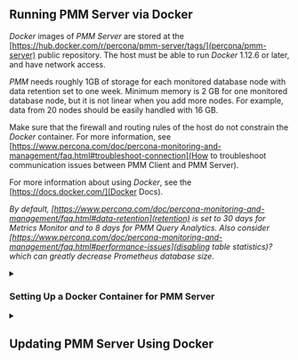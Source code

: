 ## Running PMM Server via Docker

*Docker* images of *PMM Server* are stored at the [https://hub.docker.com/r/percona/pmm-server/tags/](percona/pmm-server) public
repository. The host must be able to run *Docker* 1.12.6 or later, and have
network access.

*PMM* needs roughly 1GB of storage for each monitored database node with data
retention set to one week. Minimum memory is 2 GB for one monitored database
node, but it is not linear when you add more nodes.  For example, data from 20
nodes should be easily handled with 16 GB.

Make sure that the firewall and routing rules of the host do not constrain the
*Docker* container. For more information, see [https://www.percona.com/doc/percona-monitoring-and-management/faq.html#troubleshoot-connection](How to troubleshoot communication issues between PMM Client and PMM Server).

For more information about using *Docker*, see the [https://docs.docker.com/](Docker Docs).

*By default, [https://www.percona.com/doc/percona-monitoring-and-management/faq.html#data-retention](retention) is set to 30 days for Metrics Monitor and to 8 days for PMM Query Analytics.  Also consider [https://www.percona.com/doc/percona-monitoring-and-management/faq.html#performance-issues](disabling table statistics)? which can greatly decrease Prometheus database size.*

<details>
  <summary><h3>Setting Up a Docker Container for PMM Server</h3></summary>

A Docker image is a collection of preinstalled software which enables running
a selected version of PMM Server on your computer. A Docker image is not run
directly. You use it to create a Docker container for your PMM Server. When
launched, the Docker container gives access to the whole functionality of
PMM.

The setup begins with pulling the required Docker image. Then, you proceed by
creating a special container for persistent PMM data. The last step is
creating and launching the PMM Server container.

### Pulling the PMM Server Docker Image

To pull the latest version from Docker Hub:

```bash
   $ docker pull percona/pmm-server:latest
```

This step is not required if you are running PMM Server for the first time.
However, it ensures that if there is an older version of the image tagged with
`latest` available locally, it will be replaced by the actual latest
version.

### Creating the pmm-data Container

To create a container for persistent PMM data, run the following command:

```bash
   $ docker create \
      -v /opt/prometheus/data \
      -v /opt/consul-data \
      -v /var/lib/mysql \
      -v /var/lib/grafana \
      --name pmm-data \
      percona/pmm-server:latest /bin/true
```

**Note:** *This container does not run, it simply exists to make sure you retain  all PMM data when you upgrade to a newer PMM Server image.  Do not remove or re-create this container, unless you intend to wipe out all PMM data and start over.*

The previous command does the following:

* The **docker create** command instructs the Docker daemon
  to create a container from an image.

* The `-v` options initialize data volumes for the container.

* The `--name` option assigns a custom name for the container
  that you can use to reference the container within a Docker network.
  In this case: `pmm-data`.

* `percona/pmm-server:latest` is the name and version tag of the image
  to derive the container from.

* `/bin/true` is the command that the container runs.

**Important:** *Make sure that the data volumes that you initialize with the `-v` option match those given in the example. PMM Server expects that those directories are bind mounted exactly as demonstrated.*

### Creating and Launching the PMM Server Container

To create and launch PMM Server in one command, use **docker run**:

```bash
   $ docker run -d \
      -p 80:80 \
      --volumes-from pmm-data \
      --name pmm-server \
      --restart always \
      percona/pmm-server:latest
```

This command does the following:

* The **docker run** command runs a new container based on the
  |opt.pmm-server.latest| image.

* The `-d` option starts the container in the background (detached mode).

* The `-p` option maps the port for accessing the PMM Server web UI.
  For example, if port **80** is not available,
  you can map the landing page to port 8080 using ``-p 8080:80``.

* The `-v` option mounts volumes
  from the `pmm-data` container (see [https://www.percona.com/doc/percona-monitoring-and-management/deploy/server/docker.setting-up.html#data-container](Creating the pmm-data Container)).

* The `--name` option assigns a custom name to the container
  that you can use to reference the container within the Docker network.
  In this case: ``pmm-server``.

* The `--restart` option defines the container's restart policy.
  Setting it to ``always`` ensures that the Docker daemon
  will start the container on startup
  and restart it if the container exits.

* `percona/pmm-server:latest` is the name and version tag of the image
  to derive the container from.

### Installing and using specific docker version

To install specific PMM Server version instead of the latest one, just put
desired version number after the colon. Also in this scenario it may be useful
to [https://www.percona.com/doc/percona-monitoring-and-management/glossary.option.html](prevent updating PMM Server via the web interface) with the `DISABLE_UPDATES` docker option.

For example, installing version 1.14.1 with disabled update button in the web
interface would look as follows:

```bash
   $ docker create \
      -v /opt/prometheus/data \
      -v /opt/consul-data \
      -v /var/lib/mysql \
      -v /var/lib/grafana \
      --name pmm-data \
      percona/pmm-server:1.14.1 /bin/true

   $ docker run -d \
      -p 80:80 \
      --volumes-from pmm-data \
      --name pmm-server \
      -e DISABLE_UPDATES=true \
      --restart always \
      percona/pmm-server:1.14.1
```

### Additional options

When running the PMM Server, you may pass additional parameters to the
**docker run** subcommand. All options that appear after the `-e` option
are the additional parameters that modify the way how PMM Server operates.

The section [https://www.percona.com/doc/percona-monitoring-and-management/glossary.option.html#pmm-glossary-pmm-server-additional-option](PMM Server Additional Options) lists all
supported additional options.

</details>

<details>
  <summary><h2>Updating PMM Server Using Docker</h2></summary>

To check the version of PMM Server, run **docker ps** on the host.

Run the following commands as root or by using the **sudo** command

```bash
   $ docker ps
   CONTAINER ID   IMAGE                      COMMAND                CREATED       STATUS             PORTS                               NAMES
   480696cd4187   percona/pmm-server:1.4.0   "/opt/entrypoint.sh"   4 weeks ago   Up About an hour   192.168.100.1:80->80/tcp, 443/tcp   pmm-server
```

The version number is visible in the Image column. For a Docker
container created from the image tagged `latest`, the Image column
contains `latest` and not the specific version number of PMM Server.

The information about the currently installed version of PMM Server is
available from the |srv.update.main.yml| file. You may extract the version
number by using the **docker exec** command:

```bash
   $ docker exec -it pmm-server head -1 /srv/update/main.yml
   # v1.5.3
```

To check if there exists a newer version of PMM Server,
visit [https://hub.docker.com/r/percona/pmm-server/tags/](percona/pmm-server).

.. _pmm.deploying.server.docker-container.renaming:

### Creating a backup version of the current pmm-server Docker container

You need to create a backup version of the current `pmm-server` container if
the update procedure does not complete successfully or if you decide not to
upgrade your PMM Server after trying the new version.

The **docker stop** command stops the currently running `pmm-server` container:

```bash
   $ docker stop pmm-server
```

The following command simply renames the current `pmm-server` container to
avoid name conflicts during the update procedure:

```bash
   $ docker rename pmm-server pmm-server-backup
```

### Pulling a new Docker Image

Docker images for all versions of PMM are available from
[https://hub.docker.com/r/percona/pmm-server/tags/](percona/pmm-server)
Docker repository.

When pulling a newer Docker image, you may either use a specific version
number or the `latest` image which always matches the highest version
number. 

This example shows how to pull a specific version:

```bash
   $ docker pull percona/pmm-server:1.5.0
```

This example shows how to pull the `--latest` version:
   
```bash
   $ docker pull percona/pmm-server:latest
```
   
### Creating a new Docker container based on the new image

After you have pulled a new version of PMM from the Docker repository, you can
use **docker run** to create a `pmm-server` container using the new image.

```bash
   $ docker run -d \
      -p 80:80 \
      --volumes-from pmm-data \
      --name pmm-server \
      --restart always \
      percona/pmm-server:latest
```

**Important:** *The PMM Server container must be stopped before attempting `docker run`.*

The **docker run** command refers to the pulled image as the last parameter. If
you used a specific version number when running **docker pull** (see
[https://www.percona.com/doc/percona-monitoring-and-management/deploy/server/docker.setting-up.html#pmm-server-docker-image-pulling](Pulling the PMM Server Docker Image)) replace `latest` accordingly.

Note that this command also refers to `pmm-data` as the value of
`--volumes-from` option. This way, your new version will continue to use the
existing data.

**Warning:** *Do not remove the `pmm-data` container when updating, if you want to keep all collected data.*

Check if the new container is running using **docker ps**.

```bash
   $ docker ps
   CONTAINER ID   IMAGE                      COMMAND                CREATED         STATUS         PORTS                               NAMES
   480696cd4187   percona/pmm-server:1.5.0   "/opt/entrypoint.sh"   4 minutes ago   Up 4 minutes   192.168.100.1:80->80/tcp, 443/tcp   pmm-server

```

Then, make sure that the PMM version has been updated (see [https://www.percona.com/doc/percona-monitoring-and-management/glossary.terminology.html#term-pmm-version](PMM
Version)) by checking the PMM Server web interface.

### Removing the backup container

After you have tried the features of the new version, you may decide to
continupe using it. The backup container that you have stored
([https://www.percona.com/doc/percona-monitoring-and-management/deploy/server/docker.upgrading.html#pmm-deploying-server-docker-container-renaming](Creating a backup version of the current pmm-server Docker container)) is no longer needed in this
case.

To remove this backup container, you need the **docker rm** command:

```bash
   $ docker rm pmm-server-backup
```

As the parameter to **docker rm**, supply the tag name of your backup container.

If, for whatever reason, you decide to keep using the old version, you just need
to stop and remove the new `pmm-server` container.

```bash
   $ docker stop pmm-server && docker rm pmm-server
```

Now, rename the `pmm-server-backup` to `pmm-server`
(see [https://www.percona.com/doc/percona-monitoring-and-management/deploy/server/docker.upgrading.html#pmm-deploying-server-docker-container-renaming](Creating a backup version of the current pmm-server Docker container)) and start it.

```bash
   $ docker start pmm-server
```

**Warning:** *Do not use the `docker run` command to start the container. The `docker.run` command creates and then runs a new container. To start a new container use the `docker start` command.*

</details>


